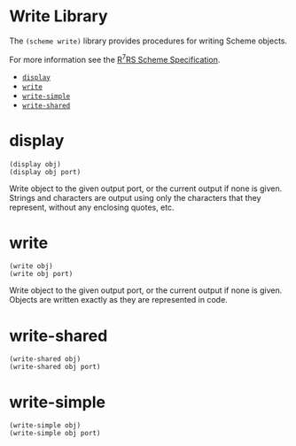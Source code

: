# Write Library

The `(scheme write)` library provides procedures for writing Scheme objects.

For more information see the [R<sup>7</sup>RS Scheme Specification](../../r7rs.pdf).

- [`display`](#display)
- [`write`](#write)
- [`write-simple`](#write-simple)
- [`write-shared`](#write-shared)

# display

    (display obj)
    (display obj port)

Write object to the given output port, or the current output if none is given. Strings and characters are output using only the characters that they represent, without any enclosing quotes, etc.

# write

    (write obj)
    (write obj port)

Write object to the given output port, or the current output if none is given. Objects are written exactly as they are represented in code.


# write-shared

    (write-shared obj)
    (write-shared obj port)

# write-simple

    (write-simple obj)
    (write-simple obj port)
